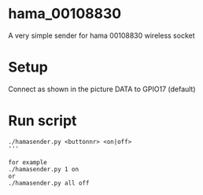 # hama_00108830
A very simple sender for hama 00108830 wireless socket

# Setup
Connect as shown in the picture
DATA to GPIO17 (default)

# Run script
```
./hamasender.py <buttonnr> <on|off>
'''

for example
./hamasender.py 1 on
or
./hamasender.py all off
